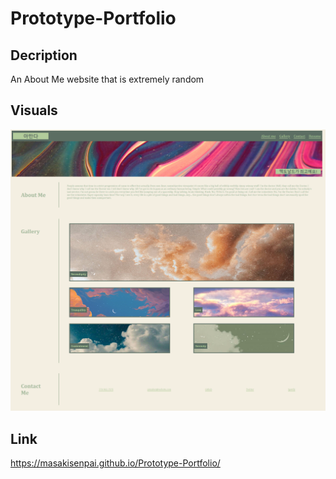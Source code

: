 # Prototype-Portfolio

## Decription

An About Me website that is extremely random 
## Visuals

![Screenshot](./assets/Images/screenshot.png)

## Link

https://masakisenpai.github.io/Prototype-Portfolio/